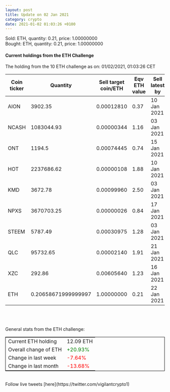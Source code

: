 ```yaml
---
layout: post
title: Update on 02 Jan 2021
category: crypto
date: 2021-01-02 01:03:26 +0100
---
```

<!-- Global site tag (gtag.js) - Google Analytics -->
<script async src="https://www.googletagmanager.com/gtag/js?id=UA-103831149-5"></script>
<script>
  window.dataLayer = window.dataLayer || [];
  function gtag(){dataLayer.push(arguments);}
  gtag('js', new Date());

  gtag('config', 'UA-103831149-5');
</script>
Sold: ETH, quantity:         0.21, price:   1.00000000<br>Bought: ETH, quantity:         0.21, price:   1.00000000<br>

#### Current holdings from the ETH Challenge

The holding from the 10 ETH challenge as on: 01/02/2021, 01:03:26 CET

|Coin ticker|Quantity|Sell target<br>coin/ETH|Eqv ETH<br>value|Sell latest by|
|-----------|--------|-----------|-----------|--------------|
AION|3902.35|  0.00012810|0.37|10 Jan 2021|
NCASH|1083044.93|  0.00000344|1.16|03 Jan 2021|
ONT|1194.5|  0.00074445|0.74|15 Jan 2021|
HOT|2237686.62|  0.00000108|1.88|10 Jan 2021|
KMD|3672.78|  0.00099960|2.50|03 Jan 2021|
NPXS|3670703.25|  0.00000026|0.84|17 Jan 2021|
STEEM|5787.49|  0.00030975|1.28|03 Jan 2021|
QLC|95732.65|  0.00002140|1.91|21 Jan 2021|
XZC|292.86|  0.00605640|1.23|16 Jan 2021|
ETH|0.20658671999999997|  1.00000000|0.21|22 Jan 2021|

<br>
<br>
<br>
General stats from the ETH challenge:

<table style="border:1px solid black;margin-left:auto;margin-right:auto;">
	<tbody>
	<tr>
		<td>Current ETH holding</td>
		<td>     12.09 ETH</td>
	</tr>
	<tr>
		<td>Overall change of ETH</td>
		<td><font color="green">+20.93%</font></td>
	</tr>
	<tr>
		<td>Change in last week</td>
		<td><font color="red">-7.64%</font></td>
	</tr>
	<tr>
		<td>Change in last month</td>
		<td><font color="red">-13.68%</font></td>
	</tr>
	</tbody>
</table>

<br>
Follow live tweets [here](https://twitter.com/vigilantcrypto1)
<br>
<br>